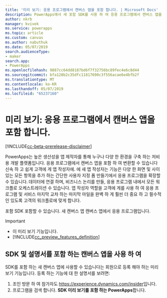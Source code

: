 ```yaml
---
title: '미리 보기: 응용 프로그램에서 캔버스 앱을 포함 합니다. | Microsoft Docs'
description: PowerApps에서 새 포함 SDK를 사용 하 여 응용 프로그램에서 캔버스 앱을 포함 합니다.
author: nkrb
manager: kvivek
ms.service: powerapps
ms.topic: article
ms.custom: canvas
ms.author: nabuthuk
ms.date: 05/07/2019
search.audienceType:
- maker
search.app:
- PowerApps
ms.openlocfilehash: 9887cc64dd8187bd6f7f32756bc89fec4e6c8d44
ms.sourcegitcommit: bfa128b2c35dfc11817690c3f556acae6e4bfb2f
ms.translationtype: MT
ms.contentlocale: ko-KR
ms.lasthandoff: 05/07/2019
ms.locfileid: "65237160"
---
```

# <a name="preview-embed-canvas-apps-in-your-applications"></a>미리 보기: 응용 프로그램에서 캔버스 앱을 포함 합니다.

[!INCLUDE[cc-beta-prerelease-disclaimer](../../includes/cc-beta-prerelease-disclaimer.md)]

PowerApps는 높은 생산성을 앱 제작자를 통해 누구나 다양 한 환경을 구축 하는 저비용 개발 플랫폼입니다. 응용 프로그램에서 캔버스 앱을 포함 하 여 변환할 수 있습니다 신속 하 고 쉽게 고객에 게 앱 작성자에. 에 새 앱 작성자는 기능은 다양 한 화면 및 사이 있는 모든 항목을 추가 하는 간단한 사용자 지정 폼 만들기에서 응용 프로그램을 확장할 수 있습니다. 데이터에 연결 하며, 비즈니스 논리를 만들, 응용 프로그램 내에서 모든 워크플로 오케스트레이션 수 있습니다. 앱 작성자 역할을 고객에 게를 사용 하 여 응용 프로그램 및 서비스 마지막 교차 하는 마지막 마일을 완벽 하 게 훨씬 더 중요 하 고 필수적인 있도록 고객의 워크플로에 맞게 합니다.

포함 SDK 포함할 수 있습니다. 새 캔버스 앱 캔버스 앱에서 응용 프로그램입니다.

> [!IMPORTANT]
> - 이 미리 보기 기능입니다.
> - [!INCLUDE[cc_preview_features_definition](../../includes/cc-preview-features-definition.md)] 

## <a name="using-the-canvas-apps-embedding-sdk-and-documentation"></a>SDK 및 설명서를 포함 하는 캔버스 앱을 사용 하 여

SDK를 포함 하는 새 캔버스 앱에 사용할 수 있습니다는 회원으로 등록 해야 하는 미리 보기 기능입니다. 등록 하는 기능에 대 한 설명서를 보려면:

1. 조인 방문 하 여 참가자도 <https://experience.dynamics.com/insider>입니다.
2. 프로그램을 검색 합니다. **SDK 미리 보기를 포함 하는 PowerApps**합니다.
